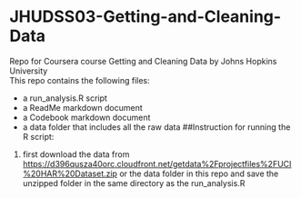 # JHUDSS03-Getting-and-Cleaning-Data
Repo for Coursera course Getting and Cleaning Data by Johns Hopkins University\
This repo contains the following files:
* a run_analysis.R script
* a ReadMe markdown document
* a Codebook markdown document
* a data folder that includes all the raw data
##Instruction for running the R script:
1. first download the data from https://d396qusza40orc.cloudfront.net/getdata%2Fprojectfiles%2FUCI%20HAR%20Dataset.zip or the data folder in this repo and save the unzipped folder in the same directory as the run_analysis.R
